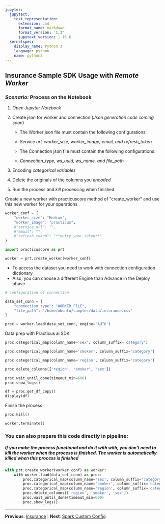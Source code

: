 ```yaml
---
jupyter:
  jupytext:
    text_representation:
      extension: .md
      format_name: markdown
      format_version: '1.3'
      jupytext_version: 1.16.6
  kernelspec:
    display_name: Python 3
    language: python
    name: python3
---
```


## Insurance Sample SDK Usage with *Remote Worker*
### _Scenario:_ Process on the Notebook

1. _Open_ *Jupyter Notebook*
    
2. Create json for worker and connection.(*Json generation code coming soon*)
   - The Worker json file must contain the following configurations:
   - *Service url, worker_size, worker_image, email, and refresh_token*
  
   - The Connection json file must contain the following configurations:
   - *Connection_type, ws_uuid, ws_name, and file_path*
  
3. Encoding *categorical variables*
    
4. Delete the originals of the columns you *encoded*

5. Run the process and *kill* processing when finished


Create a new worker with practicuscore method of "create_worker" and use this new worker for your operations

```python
worker_conf = {
    "worker_size": "Medium",
    "worker_image": "practicus",
    #"service_url": "",
    #"email": "",
    #"refresh_token": "**entry_your_token**"
}
```

```python
import practicuscore as prt

worker = prt.create_worker(worker_conf)
```

- To access the dataset you need to work with connection configuration dictionary
- Also, you can choose a different Engine than Advance in the Deploy phase

```python
# configuration of connection

data_set_conn = {
    "connection_type": "WORKER_FILE",
    "file_path": "/home/ubuntu/samples/data/insurance.csv"
}
```

```python
proc = worker.load(data_set_conn, engine='AUTO') 
```

Data prep with Practicus ai SDK

```python
proc.categorical_map(column_name='sex', column_suffix='category') 
```

```python
proc.categorical_map(column_name='smoker', column_suffix='category') 
```

```python
proc.categorical_map(column_name='region', column_suffix='category') 
```

```python
proc.delete_columns(['region', 'smoker', 'sex']) 
```

```python
proc.wait_until_done(timeout_min=600)
proc.show_logs()
```

```python
df = proc.get_df_copy()
display(df)
```

Finish the process

```python
proc.kill()
```

```python
worker.terminate()
```

### You can also prepare this code directly in pipeline:
##### If you make the process functional and do it with with, you don't need to kill the worker when the process is finished. The worker is automatically killed when this process is finished

```python
with prt.create_worker(worker_conf) as worker: 
    with worker.load(data_set_conn) as proc:
        proc.categorical_map(column_name='sex', column_suffix='category'), 
        proc.categorical_map(column_name='smoker', column_suffix='category'),
        proc.categorical_map(column_name='region', column_suffix='category'),
        proc.delete_columns(['region', 'smoker', 'sex']) 
        proc.wait_until_done(timeout_min=600)
        proc.show_logs()
```


---

**Previous**: [Insurance](insurance.md) | **Next**: [Spark Custom Config](spark-custom-config.md)
